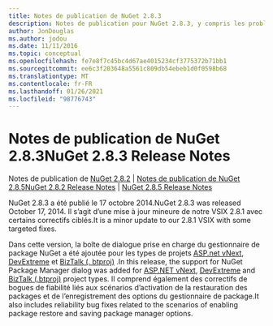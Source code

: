 ```yaml
---
title: Notes de publication de NuGet 2.8.3
description: Notes de publication pour NuGet 2.8.3, y compris les problèmes connus, les correctifs de bogues, les fonctionnalités ajoutées et DCR.
author: JonDouglas
ms.author: jodou
ms.date: 11/11/2016
ms.topic: conceptual
ms.openlocfilehash: fe7e8f7c45bc4d67ae4015234cf3775372b71bb1
ms.sourcegitcommit: ee6c3f203648a5561c809db54ebeb1d0f0598b68
ms.translationtype: MT
ms.contentlocale: fr-FR
ms.lasthandoff: 01/26/2021
ms.locfileid: "98776743"
---
```

# <a name="nuget-283-release-notes"></a><span data-ttu-id="25b09-103">Notes de publication de NuGet 2.8.3</span><span class="sxs-lookup"><span data-stu-id="25b09-103">NuGet 2.8.3 Release Notes</span></span>

<span data-ttu-id="25b09-104">Notes de publication de [NuGet 2.8.2](../release-notes/nuget-2.8.2.md)  |  [Notes de publication de NuGet 2.8.5](../release-notes/nuget-2.8.5.md)</span><span class="sxs-lookup"><span data-stu-id="25b09-104">[NuGet 2.8.2 Release Notes](../release-notes/nuget-2.8.2.md) | [NuGet 2.8.5 Release Notes](../release-notes/nuget-2.8.5.md)</span></span>

<span data-ttu-id="25b09-105">NuGet 2.8.3 a été publié le 17 octobre 2014.</span><span class="sxs-lookup"><span data-stu-id="25b09-105">NuGet 2.8.3 was released October 17, 2014.</span></span> <span data-ttu-id="25b09-106">Il s’agit d’une mise à jour mineure de notre VSIX 2.8.1 avec certains correctifs ciblés.</span><span class="sxs-lookup"><span data-stu-id="25b09-106">It is a minor update to our 2.8.1 VSIX with some targeted fixes.</span></span>

<span data-ttu-id="25b09-107">Dans cette version, la boîte de dialogue prise en charge du gestionnaire de package NuGet a été ajoutée pour les types de projets [ASP.net vNext](http://www.asp.net/vnext), [DevExtreme](http://js.devexpress.com/) et [BizTalk (. btproj)](/biztalk/core/developing-biztalk-server-applications) .</span><span class="sxs-lookup"><span data-stu-id="25b09-107">In this release, the support for NuGet Package Manager dialog was added for [ASP.NET vNext](http://www.asp.net/vnext), [DevExtreme](http://js.devexpress.com/) and [BizTalk (.btproj)](/biztalk/core/developing-biztalk-server-applications) project types.</span></span> <span data-ttu-id="25b09-108">Il comprend également des correctifs de bogues de fiabilité liés aux scénarios d’activation de la restauration des packages et de l’enregistrement des options du gestionnaire de package.</span><span class="sxs-lookup"><span data-stu-id="25b09-108">It also includes reliability bug fixes related to the scenarios of enabling package restore and saving package manager options.</span></span>
